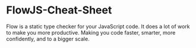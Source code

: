 # FlowJS-Cheat-Sheet
Flow is a static type checker for your JavaScript code. It does a lot of work to make you more productive. Making you code faster, smarter, more confidently, and to a bigger scale.
